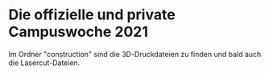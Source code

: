 # Die offizielle und private Campuswoche 2021
Im Ordner "construction" sind die 3D-Druckdateien zu finden und bald auch die Lasercut-Dateien. 
